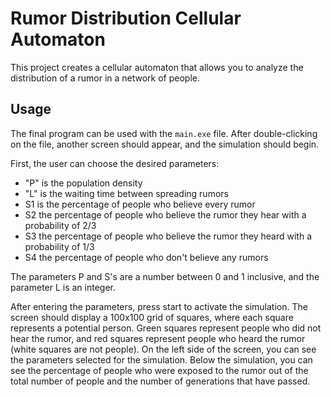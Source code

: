 # Rumor Distribution Cellular Automaton

This project creates a cellular automaton that allows you to analyze the distribution of a rumor in a network of people.

## Usage

The final program can be used with the `main.exe` file. After double-clicking on the file, another screen should appear, and the simulation should begin. 

First, the user can choose the desired parameters:
- "P" is the population density
- "L" is the waiting time between spreading rumors
- S1 is the percentage of people who believe every rumor
- S2 the percentage of people who believe the rumor they hear with a probability of 2/3
- S3 the percentage of people who believe the rumor they heard with a probability of 1/3
- S4 the percentage of people who don't believe any rumors

The parameters P and S's are a number between 0 and 1 inclusive, and the parameter L is an integer.

After entering the parameters, press start to activate the simulation. The screen should display a 100x100 grid of squares, where each square represents a potential person. Green squares represent people who did not hear the rumor, and red squares represent people who heard the rumor (white squares are not people). On the left side of the screen, you can see the parameters selected for the simulation. Below the simulation, you can see the percentage of people who were exposed to the rumor out of the total number of people and the number of generations that have passed.
